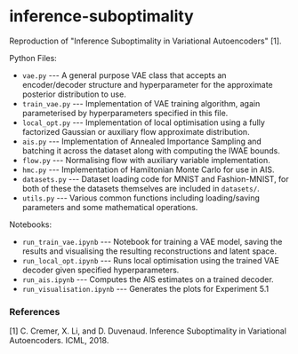 # inference-suboptimality

Reproduction of "Inference Suboptimality in Variational Autoencoders" [1].

Python Files:
- `vae.py` --- A general purpose VAE class that accepts an encoder/decoder structure and hyperparameter for the approximate posterior distribution to use.
- `train_vae.py` --- Implementation of VAE training algorithm, again parameterised by hyperparameters specified in this file.
- `local_opt.py` --- Implementation of local optimisation using a fully factorized Gaussian or auxiliary flow  approximate distribution. 
- `ais.py` --- Implementation of Annealed Importance Sampling and batching it across the dataset along with computing the IWAE bounds.
- `flow.py` --- Normalising flow with auxiliary variable implementation.
- `hmc.py` --- Implementation of Hamiltonian Monte Carlo for use in AIS.
- `datasets.py` --- Dataset loading code for MNIST and Fashion-MNIST, for both of these the datasets themselves are included in `datasets/`.
- `utils.py` --- Various common functions including loading/saving parameters and some mathematical operations.

Notebooks:
- `run_train_vae.ipynb` --- Notebook for training a VAE model, saving the results and visualising the resulting reconstructions and latent space.
- `run_local_opt.ipynb` --- Runs local optimisation using the trained VAE decoder given specified hyperparameters.
- `run_ais.ipynb` --- Computes the AIS estimates on a trained decoder. 
- `run_visualisation.ipynb` --- Generates the plots for Experiment 5.1

### References

[1] C. Cremer, X. Li, and D. Duvenaud. Inference Suboptimality in Variational Autoencoders. ICML, 2018.